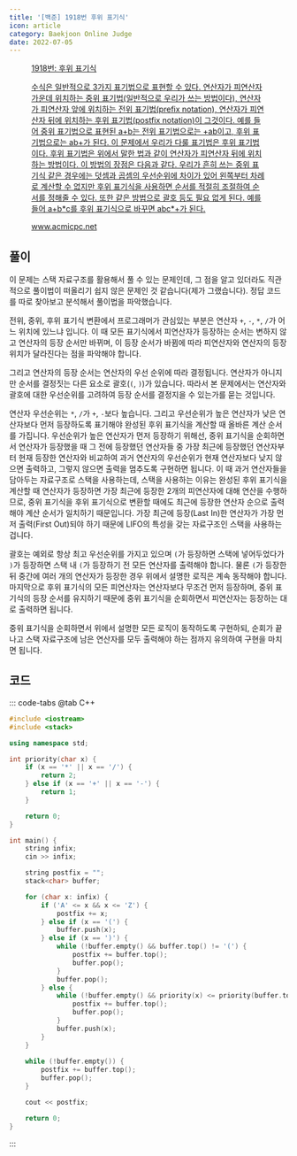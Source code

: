 ```yaml
---
title: '[백준] 1918번 후위 표기식'
icon: article
category: Baekjoon Online Judge
date: 2022-07-05
---
```


<figure class="opengraph"><a href="https://www.acmicpc.net/problem/1918" data-source-url="https://www.acmicpc.net/problem/1918">
<div class="og-image" style="background-image: url('https://drive.google.com/uc?export=view&id=1nCax5mgwtYA82T46I_ntU1afsBBNkrLr');"></div>
<div class="og-text">
<p class="og-title">1918번: 후위 표기식</p>
<p class="og-desc">수식은 일반적으로 3가지 표기법으로 표현할 수 있다.
연산자가 피연산자 가운데 위치하는 중위 표기법(일반적으로 우리가 쓰는 방법이다), 연산자가 피연산자 앞에 위치하는 전위 표기법(prefix notation), 연산자가 피연산자 뒤에 위치하는 후위 표기법(postfix notation)이 그것이다.
예를 들어 중위 표기법으로 표현된 a+b는 전위 표기법으로는 +ab이고, 후위 표기법으로는 ab+가 된다.
이 문제에서 우리가 다룰 표기법은 후위 표기법이다. 후위 표기법은 위에서 말한 법과 같이 연산자가 피연산자 뒤에 위치하는 방법이다.
이 방법의 장점은 다음과 같다.
우리가 흔히 쓰는 중위 표기식 같은 경우에는 덧셈과 곱셈의 우선순위에 차이가 있어 왼쪽부터 차례로 계산할 수 없지만 후위 표기식을 사용하면 순서를 적절히 조절하여 순서를 정해줄 수 있다.
또한 같은 방법으로 괄호 등도 필요 없게 된다. 예를 들어 a+b*c를 후위 표기식으로 바꾸면 abc*+가 된다.</p>
<p class="og-host">www.acmicpc.net</p></div></a></figure>

## 풀이
이 문제는 스택 자료구조를 활용해서 풀 수 있는 문제인데, 그 점을 알고 있더라도 직관적으로 풀이법이 떠올리기 쉽지 않은 문제인 것 같습니다(제가 그랬습니다). 정답 코드를 따로 찾아보고 분석해서 풀이법을 파악했습니다.

전위, 중위, 후위 표기식 변환에서 프로그래머가 관심있는 부분은 연산자 `+`, `-`, `*`, `/`가 어느 위치에 있느냐 입니다. 이 때 모든 표기식에서 피연산자가 등장하는 순서는 변하지 않고 연산자의 등장 순서만 바뀌며, 이 등장 순서가 바뀜에 따라 피연산자와 연산자의 등장 위치가 달라진다는 점을 파악해야 합니다.

그리고 연산자의 등장 순서는 연산자의 우선 순위에 따라 결정됩니다. 연산자가 아니지만 순서를 결정짓는 다른 요소로 괄호(`(`, `)`)가 있습니다. 따라서 본 문제에서는 연산자와 괄호에 대한 우선순위를 고려하여 등장 순서를 결정지을 수 있는가를 묻는 것입니다.

연산자 우선순위는 `*`, `/`가 `+`, `-`보다 높습니다. 그리고 우선순위가 높은 연산자가 낮은 연산자보다 먼저 등장하도록 표기해야 완성된 후위 표기식을 계산할 때 올바른 계산 순서를 가집니다. 우선순위가 높은 연산자가 먼저 등장하기 위해선, 중위 표기식을 순회하면서 연산자가 등장했을 때 그 전에 등장했던 연산자들 중 가장 최근에 등장했던 연산자부터 현재 등장한 연산자와 비교하여 과거 연산자의 우선순위가 현재 연산자보다 낮지 않으면 출력하고, 그렇지 않으면 출력을 멈추도록 구현하면 됩니다. 이 때 과거 연산자들을 담아두는 자료구조로 스택을 사용하는데, 스택을 사용하는 이유는 완성된 후위 표기식을 계산할 때 연산자가 등장하면 가장 최근에 등장한 2개의 피연산자에 대해 연산을 수행하므로, 중위 표기식을 후위 표기식으로 변환할 때에도 최근에 등장한 연산자 순으로 출력해야 계산 순서가 일치하기 때문입니다. 가장 최근에 등장(Last In)한 연산자가 가장 먼저 출력(First Out)되야 하기 때문에 LIFO의 특성을 갖는 자료구조인 스택을 사용하는 겁니다.

괄호는 예외로 항상 최고 우선순위를 가지고 있으며 `(`가 등장하면 스택에 넣어두었다가 `)`가 등장하면 스택 내 `(`가 등장하기 전 모든 연산자를 출력해야 합니다. 물론 `(`가 등장한 뒤 중간에 여러 개의 연산자가 등장한 경우 위에서 설명한 로직은 계속 동작해야 합니다. 마지막으로 후위 표기식의 모든 피연산자는 연산자보다 무조건 먼저 등장하며, 중위 표기식의 등장 순서를 유지하기 때문에 중위 표기식을 순회하면서 피연산자는 등장하는 대로 출력하면 됩니다.

중위 표기식을 순회하면서 위에서 설명한 모든 로직이 동작하도록 구현하되, 순회가 끝나고 스택 자료구조에 남은 연산자를 모두 출력해야 하는 점까지 유의하여 구현을 마치면 됩니다.

## 코드
::: code-tabs
@tab C++
```cpp
#include <iostream>
#include <stack>

using namespace std;

int priority(char x) {
    if (x == '*' || x == '/') {
        return 2;
    } else if (x == '+' || x == '-') {
        return 1;
    }

    return 0;
}

int main() {
    string infix;
    cin >> infix;

    string postfix = "";
    stack<char> buffer;

    for (char x: infix) {
        if ('A' <= x && x <= 'Z') {
            postfix += x;
        } else if (x == '(') {
            buffer.push(x);
        } else if (x == ')') {
            while (!buffer.empty() && buffer.top() != '(') {
                postfix += buffer.top();
                buffer.pop();
            }
            buffer.pop();
        } else {
            while (!buffer.empty() && priority(x) <= priority(buffer.top())) {
                postfix += buffer.top();
                buffer.pop();
            }
            buffer.push(x);
        }
    }
    
    while (!buffer.empty()) {
        postfix += buffer.top();
        buffer.pop();
    }

    cout << postfix;

    return 0;
}
```
:::
